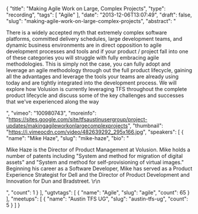 {
  "title": "Making Agile Work on Large, Complex Projects",
  "type": "recording",
  "tags": [
    "Agile"
  ],
  "date": "2013-12-06T13:07:49",
  "draft": false,
  "slug": "making-agile-work-on-large-complex-projects",
  "abstract": "<p>There is a widely accepted myth that extremely complex software platforms, committed delivery schedules, large development teams, and dynamic business environments are in direct opposition to agile development processes and tools and if your product / project fall into one of these categories you will struggle with fully embracing agile methodologies. This is simply not the case, you can fully adopt and leverage an agile methodology through out the full product lifecycle, gaining all the advantages and leverage the tools your teams are already using today and are tightly integrated into the development process. We will explore how Volusion is currently leveraging TFS throughout the complete product lifecycle and discuss some of the key challenges and successes that we've experienced along the way</p>",
  "vimeo": "100980743",
  "moreinfo": "https://sites.google.com/site/tfsaustinusergroup/project-updates/makingagileworkonlargecomplexprojects",
  "thumbnail": "https://i.vimeocdn.com/video/482639292_295x166.jpg",
  "speakers": [
    {
      "name": "Mike Haze",
      "slug": "mike-haze",
      "bio": "<p>Mike Haze  is the Director of Product Management at Volusion. Mike holds a number of patents including \"System and method for migration of digital assets\" and \"System and method for self-provisioning of virtual images.\" Beginning his career as a Software Developer, Mike has served as a Product Experience Strategist for Dell and the Director of Product Development and Innovation for Dun and Bradstreet. \r\n</p>",
      "count": 1
    }
  ],
  "ugtvtags": [
    {
      "name": "Agile",
      "slug": "agile",
      "count": 65
    }
  ],
  "meetups": [
    {
      "name": "Austin TFS UG",
      "slug": "austin-tfs-ug",
      "count": 5
    }
  ]
}